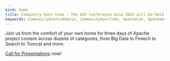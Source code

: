 ```yaml
---
kind: home
title: Community Over Code - The ASF Conference Asia 2023 will be held in Beijing from this August 18 to 20！
keywords: CommunityOverCodeAsia, CommunityOverCode, ApacheCon, ApacheAsiaCon, ApacheConAsia2023
---
```

Join us from the comfort of your own home for three days of Apache project content across dozens of categories, from Big Data to Fintech to Search to Tomcat and more.

[Call for Presentations](./cfp.html) now!

